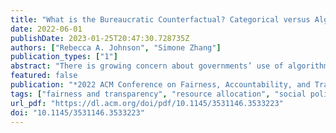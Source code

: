 ```yaml
---
title: "What is the Bureaucratic Counterfactual? Categorical versus Algorithmic Prioritization in U.S. Social Policy"
date: 2022-06-01
publishDate: 2023-01-25T20:47:30.728735Z
authors: ["Rebecca A. Johnson", "Simone Zhang"]
publication_types: ["1"]
abstract: "There is growing concern about governments’ use of algorithms to make high-stakes decisions. While an early wave of research focused on algorithms that predict risk to allocate punishment and suspicion, a newer wave of research studies algorithms that predict “need” or “benefit” to target beneficial resources, such as ranking those experiencing homelessness by their need for housing. The present paper argues that existing research on the role of algorithms in social policy could benefit from a counterfactual perspective that asks: given that a social service bureaucracy needs to make some decision about whom to help, what status quo prioritization method would algorithms replace? While a large body of research contrasts human versus algorithmic decision-making, social service bureaucracies target help not by giving street-level bureaucrats full discretion. Instead, they primarily target help through pre-algorithmic, rule-based methods. In this paper, we outline social policy’s current status quo method—categorical prioritization—where decision-makers manually (1) decide which attributes of help seekers should give those help seekers priority, (2) simplify any continuous measures of need into categories (e.g., household income falls below a threshold), and (3) manually choose the decision rules that map categories to priority levels. We draw on novel data and quantitative and qualitative social science methods to outline categorical prioritization in two case studies of United States social policy: waitlists for scarce housing vouchers and K-12 school finance formulas. We outline three main differences between categorical and algorithmic prioritization: is the basis for prioritization formalized; what role does power play in prioritization; and are decision rules for priority manually chosen or inductively derived from a predictive model. Concluding, we show how the counterfactual perspective underscores both the understudied costs of categorical prioritization in social policy and the understudied potential of predictive algorithms to narrow inequalities."
featured: false
publication: "*2022 ACM Conference on Fairness, Accountability, and Transparency*"
tags: ["fairness and transparency", "resource allocation", "social policy"]
url_pdf: "https://dl.acm.org/doi/pdf/10.1145/3531146.3533223"
doi: "10.1145/3531146.3533223"
---
```


